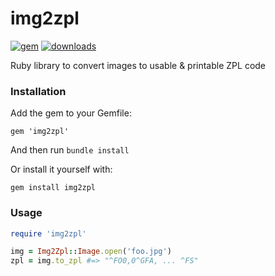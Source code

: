 # img2zpl

[![gem](https://img.shields.io/gem/v/img2zpl)](https://rubygems.org/gems/img2zpl)
[![downloads](https://img.shields.io/gem/dt/img2zpl?color=brightgreen)](https://rubygems.org/gems/img2zpl)

Ruby library to convert images to usable &amp; printable ZPL code

### Installation

Add the gem to your Gemfile:
```
gem 'img2zpl'
```
And then run `bundle install`

Or install it yourself with:
```
gem install img2zpl
```

### Usage

```ruby
require 'img2zpl'

img = Img2Zpl::Image.open('foo.jpg')
zpl = img.to_zpl #=> "^FO0,0^GFA, ... ^FS"
```
